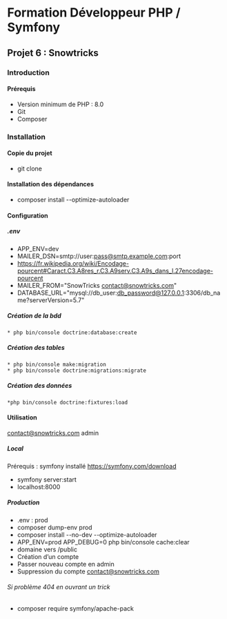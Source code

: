 # Formation Développeur PHP / Symfony

## Projet 6 : Snowtricks
### Introduction
#### Prérequis
*   Version minimum de PHP : 8.0
*   Git
*   Composer
### Installation
#### Copie du projet
*   git clone
#### Installation des dépendances
*   composer install --optimize-autoloader
#### Configuration
##### .env
*   APP_ENV=dev
*   MAILER_DSN=smtp://user:pass@smtp.example.com:port
  *   https://fr.wikipedia.org/wiki/Encodage-pourcent#Caract.C3.A8res_r.C3.A9serv.C3.A9s_dans_l.27encodage-pourcent
*   MAILER_FROM="SnowTricks <contact@snowtricks.com>"
*   DATABASE_URL="mysql://db_user:db_password@127.0.0.1:3306/db_name?serverVersion=5.7"
##### Création de la bdd
    * php bin/console doctrine:database:create
##### Création des tables
    * php bin/console make:migration
    * php bin/console doctrine:migrations:migrate
##### Création des données
    *php bin/console doctrine:fixtures:load
#### Utilisation
contact@snowtricks.com
admin
##### Local
Prérequis : symfony installé
https://symfony.com/download
*   symfony server:start
*   localhost:8000
##### Production
*   .env : prod
*   composer dump-env prod
*   composer install --no-dev --optimize-autoloader
*   APP_ENV=prod APP_DEBUG=0 php bin/console cache:clear
*   domaine vers /public
*   Création d’un compte
*   Passer nouveau compte en admin
*   Suppression du compte contact@snowtricks.com
###### Si problème 404 en ouvrant un trick
*   composer require symfony/apache-pack